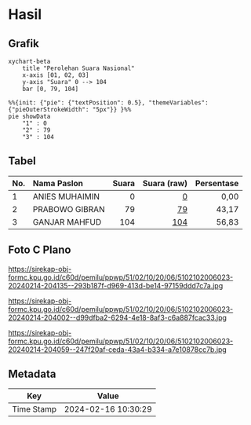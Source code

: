 # Hasil

## Grafik

```mermaid
xychart-beta
    title "Perolehan Suara Nasional"
    x-axis [01, 02, 03]
    y-axis "Suara" 0 --> 104
    bar [0, 79, 104]
```

```mermaid
%%{init: {"pie": {"textPosition": 0.5}, "themeVariables": {"pieOuterStrokeWidth": "5px"}} }%%
pie showData
    "1" : 0
    "2" : 79
    "3" : 104
```

## Tabel

| No. | Nama Paslon    | Suara | Suara (raw) | Persentase |
|:--- |:-------------- | -----:| -----------:| ----------:|
| 1   | ANIES MUHAIMIN | 0     | [0][p-1]    | 0,00       |
| 2   | PRABOWO GIBRAN | 79    | [79][p-2]   | 43,17      |
| 3   | GANJAR MAHFUD  | 104   | [104][p-3]  | 56,83      |


[p-1]: https://github.com/gigit-pemilu/pemilu-2024/blob/main/pilpres/hitung-suara/sub/51-bali/sub/02-tabanan/sub/10-pupuan/sub/2006-pujungan/sub/023-tps/sub/paslon-1.txt
[p-2]: https://github.com/gigit-pemilu/pemilu-2024/blob/main/pilpres/hitung-suara/sub/51-bali/sub/02-tabanan/sub/10-pupuan/sub/2006-pujungan/sub/023-tps/sub/paslon-2.txt
[p-3]: https://github.com/gigit-pemilu/pemilu-2024/blob/main/pilpres/hitung-suara/sub/51-bali/sub/02-tabanan/sub/10-pupuan/sub/2006-pujungan/sub/023-tps/sub/paslon-3.txt

## Foto C Plano

https://sirekap-obj-formc.kpu.go.id/c60d/pemilu/ppwp/51/02/10/20/06/5102102006023-20240214-204135--293b187f-d969-413d-be14-97159ddd7c7a.jpg

https://sirekap-obj-formc.kpu.go.id/c60d/pemilu/ppwp/51/02/10/20/06/5102102006023-20240214-204002--d99dfba2-6294-4e18-8af3-c6a887fcac33.jpg

https://sirekap-obj-formc.kpu.go.id/c60d/pemilu/ppwp/51/02/10/20/06/5102102006023-20240214-204059--247f20af-ceda-43a4-b334-a7e10878cc7b.jpg


## Metadata

| Key        | Value               |
| ---------- | ------------------- |
| Time Stamp | 2024-02-16 10:30:29 |



